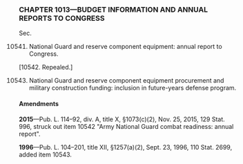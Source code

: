 ### **CHAPTER 1013—BUDGET INFORMATION AND ANNUAL REPORTS TO CONGRESS** ###

Sec.

10541. National Guard and reserve component equipment: annual report to Congress.

[10542. Repealed.]

10543. National Guard and reserve component equipment procurement and military construction funding: inclusion in future-years defense program.

#### Amendments ####

**2015**—Pub. L. 114–92, div. A, title X, §1073(c)(2), Nov. 25, 2015, 129 Stat. 996, struck out item 10542 "Army National Guard combat readiness: annual report".

**1996**—Pub. L. 104–201, title XII, §1257(a)(2), Sept. 23, 1996, 110 Stat. 2699, added item 10543.